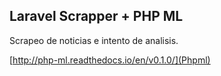## Laravel Scrapper + PHP ML

Scrapeo de noticias e intento de analisis.

[http://php-ml.readthedocs.io/en/v0.1.0/](Phpml)
